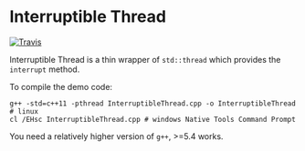 # Interruptible Thread
[![Travis](https://travis-ci.com/zhaofeng-shu33/InterruptibleThread.svg?branch=master)](
    https://travis-ci.com/zhaofeng-shu33/InterruptibleThread)
    
Interruptible Thread is a thin wrapper of `std::thread` which provides the `interrupt` method.



To compile the demo code:
```shell
g++ -std=c++11 -pthread InterruptibleThread.cpp -o InterruptibleThread # linux
cl /EHsc InterruptibleThread.cpp # windows Native Tools Command Prompt
```

You need a relatively higher version of `g++`, >=5.4 works.
